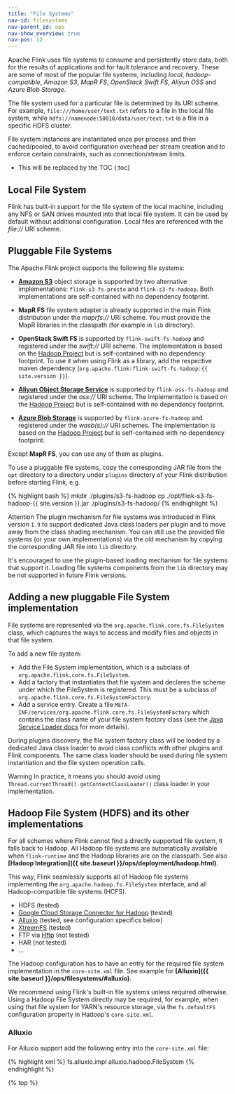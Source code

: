 ```yaml
---
title: "File Systems"
nav-id: filesystems
nav-parent_id: ops
nav-show_overview: true
nav-pos: 12
---
```

<!--
Licensed to the Apache Software Foundation (ASF) under one
or more contributor license agreements.  See the NOTICE file
distributed with this work for additional information
regarding copyright ownership.  The ASF licenses this file
to you under the Apache License, Version 2.0 (the
"License"); you may not use this file except in compliance
with the License.  You may obtain a copy of the License at

  http://www.apache.org/licenses/LICENSE-2.0

Unless required by applicable law or agreed to in writing,
software distributed under the License is distributed on an
"AS IS" BASIS, WITHOUT WARRANTIES OR CONDITIONS OF ANY
KIND, either express or implied.  See the License for the
specific language governing permissions and limitations
under the License.
-->

Apache Flink uses file systems to consume and persistently store data, both for the results of applications and for fault tolerance and recovery.
These are some of most of the popular file systems, including *local*, *hadoop-compatible*, *Amazon S3*, *MapR FS*, *OpenStack Swift FS*, *Aliyun OSS* and *Azure Blob Storage*.

The file system used for a particular file is determined by its URI scheme.
For example, `file:///home/user/text.txt` refers to a file in the local file system, while `hdfs://namenode:50010/data/user/text.txt` is a file in a specific HDFS cluster.

File system instances are instantiated once per process and then cached/pooled, to avoid configuration overhead per stream creation and to enforce certain constraints, such as connection/stream limits.

* This will be replaced by the TOC
{:toc}

## Local File System

Flink has built-in support for the file system of the local machine, including any NFS or SAN drives mounted into that local file system.
It can be used by default without additional configuration. Local files are referenced with the *file://* URI scheme.

## Pluggable File Systems

The Apache Flink project supports the following file systems:

  - [**Amazon S3**](./s3.html) object storage is supported by two alternative implementations: `flink-s3-fs-presto` and `flink-s3-fs-hadoop`.
  Both implementations are self-contained with no dependency footprint.

  - **MapR FS** file system adapter is already supported in the main Flink distribution under the *maprfs://* URI scheme.
  You must provide the MapR libraries in the classpath (for example in `lib` directory).

  - **OpenStack Swift FS** is supported by `flink-swift-fs-hadoop` and registered under the *swift://* URI scheme.
  The implementation is based on the [Hadoop Project](https://hadoop.apache.org/) but is self-contained with no dependency footprint.
  To use it when using Flink as a library, add the respective maven dependency (`org.apache.flink:flink-swift-fs-hadoop:{{ site.version }}`).
  
  - **[Aliyun Object Storage Service](./oss.html)** is supported by `flink-oss-fs-hadoop` and registered under the *oss://* URI scheme.
  The implementation is based on the [Hadoop Project](https://hadoop.apache.org/) but is self-contained with no dependency footprint.

  - **[Azure Blob Storage](./azure.html)** is supported by `flink-azure-fs-hadoop` and registered under the *wasb(s)://* URI schemes.
  The implementation is based on the [Hadoop Project](https://hadoop.apache.org/) but is self-contained with no dependency footprint.

Except **MapR FS**, you can use any of them as plugins. 

To use a pluggable file systems, copy the corresponding JAR file from the `opt` directory to a directory under `plugins` directory
of your Flink distribution before starting Flink, e.g.

{% highlight bash %}
mkdir ./plugins/s3-fs-hadoop
cp ./opt/flink-s3-fs-hadoop-{{ site.version }}.jar ./plugins/s3-fs-hadoop/
{% endhighlight %}

<span class="label label-danger">Attention</span> The plugin mechanism for file systems was introduced in Flink version `1.9` to
support dedicated Java class loaders per plugin and to move away from the class shading mechanism.
You can still use the provided file systems (or your own implementations) via the old mechanism by copying the corresponding
JAR file into `lib` directory.

It's encouraged to use the plugin-based loading mechanism for file systems that support it. Loading file systems components from the `lib`
directory may be not supported in future Flink versions.

## Adding a new pluggable File System implementation

File systems are represented via the `org.apache.flink.core.fs.FileSystem` class, which captures the ways to access and modify files and objects in that file system.

To add a new file system:

  - Add the File System implementation, which is a subclass of `org.apache.flink.core.fs.FileSystem`.
  - Add a factory that instantiates that file system and declares the scheme under which the FileSystem is registered. This must be a subclass of `org.apache.flink.core.fs.FileSystemFactory`.
  - Add a service entry. Create a file `META-INF/services/org.apache.flink.core.fs.FileSystemFactory` which contains the class name of your file system factory class
  (see the [Java Service Loader docs](https://docs.oracle.com/javase/8/docs/api/java/util/ServiceLoader.html) for more details).

During plugins discovery, the file system factory class will be loaded by a dedicated Java class loader to avoid class conflicts with other plugins and Flink components.
The same class loader should be used during file system instantiation and the file system operation calls.

<span class="label label-warning">Warning</span> In practice, it means you should avoid using `Thread.currentThread().getContextClassLoader()` class loader
in your implementation.

## Hadoop File System (HDFS) and its other implementations

For all schemes where Flink cannot find a directly supported file system, it falls back to Hadoop.
All Hadoop file systems are automatically available when `flink-runtime` and the Hadoop libraries are on the classpath.
See also **[Hadoop Integration]({{ site.baseurl }}/ops/deployment/hadoop.html)**.

This way, Flink seamlessly supports all of Hadoop file systems implementing the `org.apache.hadoop.fs.FileSystem` interface,
and all Hadoop-compatible file systems (HCFS).

  - HDFS (tested)
  - [Google Cloud Storage Connector for Hadoop](https://cloud.google.com/hadoop/google-cloud-storage-connector) (tested)
  - [Alluxio](http://alluxio.org/) (tested, see configuration specifics below)
  - [XtreemFS](http://www.xtreemfs.org/) (tested)
  - FTP via [Hftp](http://hadoop.apache.org/docs/r1.2.1/hftp.html) (not tested)
  - HAR (not tested)
  - ...

The Hadoop configuration has to have an entry for the required file system implementation in the `core-site.xml` file.
See example for **[Alluxio]({{ site.baseurl }}/ops/filesystems/#alluxio)**.

We recommend using Flink's built-in file systems unless required otherwise. Using a Hadoop File System directly may be required,
for example, when using that file system for YARN's resource storage, via the `fs.defaultFS` configuration property in Hadoop's `core-site.xml`.

### Alluxio

For Alluxio support add the following entry into the `core-site.xml` file:

{% highlight xml %}
<property>
  <name>fs.alluxio.impl</name>
  <value>alluxio.hadoop.FileSystem</value>
</property>
{% endhighlight %}

{% top %}
